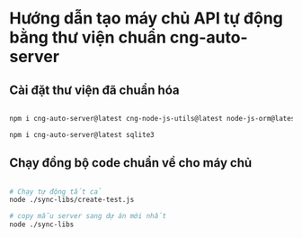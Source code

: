 # Hướng dẫn tạo máy chủ API tự động bằng thư viện chuẩn cng-auto-server

## Cài đặt thư viện đã chuẩn hóa

```sh

npm i cng-auto-server@latest cng-node-js-utils@latest node-js-orm@latest client-socket-nodejs@latest sqlite3

npm i cng-auto-server@latest sqlite3

```

## Chạy đồng bộ code chuẩn về cho máy chủ

```sh

# Chạy tự động tất cả
node ./sync-libs/create-test.js

# copy mẫu server sang dự án mới nhất
node ./sync-libs

```